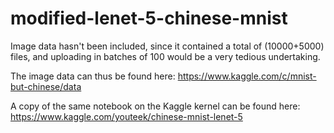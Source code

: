 # modified-lenet-5-chinese-mnist

Image data hasn't been included, since it contained a total of (10000+5000) files, and uploading in batches of 100 would be a very tedious undertaking.

The image data can thus be found here: https://www.kaggle.com/c/mnist-but-chinese/data

A copy of the same notebook on the Kaggle kernel can be found here: https://www.kaggle.com/youteek/chinese-mnist-lenet-5

